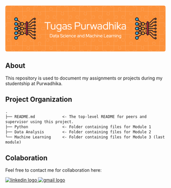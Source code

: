 ![header](header.png)

## About
This repository is used to document my assignments or projects during my studentship at Purwadhika.

## Project Organization
    .
    ├── README.md            <- The top-level README for peers and supervisor using this project.
    ├── Python               <- Folder containing files for Module 1
    ├── Data Analysis        <- Folder containing files for Module 2
    └── Machine Learning     <- Folder containing files for Module 3 (last module)

## Colaboration
Feel free to contact me for collaboration here:

<a href="https://www.linkedin.com/in/adelia-januarto/" target="_blank">
    <img src="https://raw.githubusercontent.com/maurodesouza/profile-readme-generator/master/src/assets/icons/social/linkedin/default.svg" width="52" height="40" alt="linkedin logo"/>
  </a>
  <a href="mailto:januartoadelia@gmail.com" target="_blank">
    <img src="https://raw.githubusercontent.com/maurodesouza/profile-readme-generator/master/src/assets/icons/social/gmail/default.svg"  width="52" height="40" alt="gmail logo"/>
  </a>